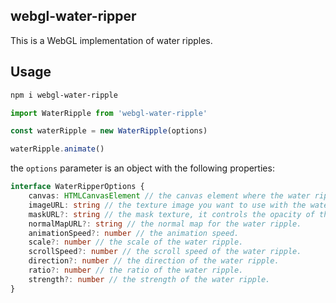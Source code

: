 ## webgl-water-ripper

This is a WebGL implementation of water ripples.

## Usage

```bash
npm i webgl-water-ripple
```

```javascript
import WaterRipple from 'webgl-water-ripple'

const waterRipple = new WaterRipple(options)

waterRipple.animate()
```
the `options` parameter is an object with the following properties:

```typescript
interface WaterRipperOptions { 
    canvas: HTMLCanvasElement // the canvas element where the water ripple effect will be rendered.
    imageURL: string // the texture image you want to use with the water ripple effect.
    maskURL?: string // the mask texture, it controls the opacity of the water ripple.
    normalMapURL?: string // the normal map for the water ripple.
    animationSpeed?: number // the animation speed.
    scale?: number // the scale of the water ripple.
    scrollSpeed?: number // the scroll speed of the water ripple.
    direction?: number // the direction of the water ripple.
    ratio?: number // the ratio of the water ripple.
    strength?: number // the strength of the water ripple.
}
```
